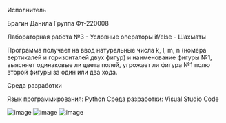 Исполнитель

Брагин Данила 
Группа Фт-220008


Лабораторная работа №3 - Условные операторы if/else - Шахматы

Программа получает на ввод натуральные числа k, l, m, n (номера вертикалей и горизонталей двух фигур) и наименование фигуры №1, выясняет одинаковые ли цвета полей, угрожает ли фигура №1 полю второй фигуры за один или два хода.


Среда разработки

Язык программирования: Python 
Среда разработки: Visual Studio Code


![image](https://github.com/scoundrel-343/laboratornaya-3/assets/146209505/a98cd8cf-0593-4cd1-ab66-4f97314b9195)
![image](https://github.com/scoundrel-343/laboratornaya-3/assets/146209505/35d59747-f258-401e-a8e1-cccb91b4eece)
![image](https://github.com/scoundrel-343/laboratornaya-3/assets/146209505/ba0991c9-c369-4451-94f1-19a9b5895033)


